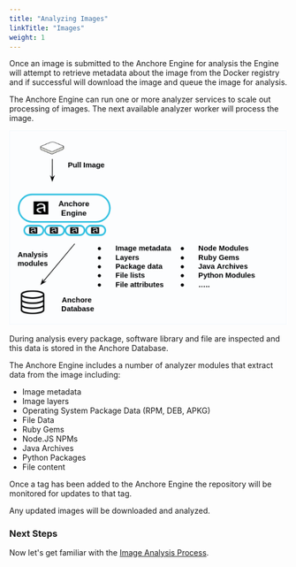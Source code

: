 ```yaml
---
title: "Analyzing Images"
linkTitle: "Images"
weight: 1
---
```


Once an image is submitted to the Anchore Engine for analysis the Engine will attempt to retrieve metadata about the image from the Docker registry and if successful will download the image and queue the image for analysis.

The Anchore Engine can run one or more analyzer services to scale out processing of images. The next available analyzer worker will process the image.

![alt text](AnalyzingImages.png)

During analysis every package, software library and file are inspected and this data is stored in the Anchore Database. 

The Anchore Engine includes a number of analyzer modules that extract data from the image including:

- Image metadata
- Image layers
- Operating System Package Data (RPM, DEB, APKG)
- File Data
- Ruby Gems
- Node.JS NPMs
- Java Archives
- Python Packages
- File content

Once a tag has been added to the Anchore Engine the repository will be monitored for updates to that tag. 

Any updated images will be downloaded and analyzed.

### Next Steps

Now let's get familiar with the [Image Analysis Process](/docs/overview/concepts/images/image_analysis_process).